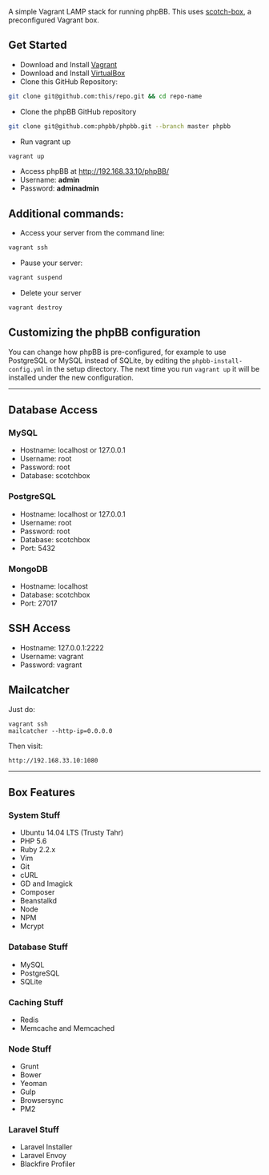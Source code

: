 A simple Vagrant LAMP stack for running phpBB. This uses [scotch-box](https://github.com/scotch-io/scotch-box), a preconfigured Vagrant box.

## Get Started

* Download and Install [Vagrant](https://www.vagrantup.com/downloads.html)
* Download and Install [VirtualBox](https://www.virtualbox.org/wiki/Downloads)
* Clone this GitHub Repository:
```sh
git clone git@github.com:this/repo.git && cd repo-name
```
* Clone the phpBB GitHub repository
```sh
git clone git@github.com:phpbb/phpbb.git --branch master phpbb
```
* Run vagrant up
```sh
vagrant up
```
* Access phpBB at http://192.168.33.10/phpBB/
* Username: **admin**
* Password: **adminadmin**

## Additional commands:
* Access your server from the command line:
```sh
vagrant ssh
```
* Pause your server:
```sh
vagrant suspend
```
* Delete your server
```sh
vagrant destroy
```

## Customizing the phpBB configuration

You can change how phpBB is pre-configured, for example to use PostgreSQL or MySQL instead of SQLite, by editing the `phpbb-install-config.yml` in the setup directory. The next time you run `vagrant up` it will be installed under the new configuration.

---

## Database Access

### MySQL

- Hostname: localhost or 127.0.0.1
- Username: root
- Password: root
- Database: scotchbox

### PostgreSQL

- Hostname: localhost or 127.0.0.1
- Username: root
- Password: root
- Database: scotchbox
- Port: 5432

### MongoDB

- Hostname: localhost
- Database: scotchbox
- Port: 27017

## SSH Access

- Hostname: 127.0.0.1:2222
- Username: vagrant
- Password: vagrant

## Mailcatcher

Just do:

```
vagrant ssh
mailcatcher --http-ip=0.0.0.0
```

Then visit:

```
http://192.168.33.10:1080
```

---

## Box Features

### System Stuff

- Ubuntu 14.04 LTS (Trusty Tahr)
- PHP 5.6
- Ruby 2.2.x
- Vim
- Git
- cURL
- GD and Imagick
- Composer
- Beanstalkd
- Node
- NPM
- Mcrypt

### Database Stuff

- MySQL
- PostgreSQL
- SQLite

### Caching Stuff

- Redis
- Memcache and Memcached

### Node Stuff

- Grunt
- Bower
- Yeoman
- Gulp
- Browsersync
- PM2

### Laravel Stuff

- Laravel Installer
- Laravel Envoy
- Blackfire Profiler
